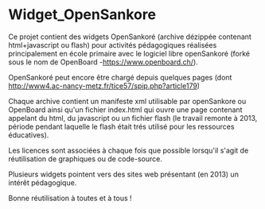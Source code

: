 # Widget_OpenSankore

Ce projet contient des widgets OpenSankoré (archive dézippée contenant html+javascript ou flash) pour activités pédagogiques réalisées principalement en école primaire avec le logiciel libre openSankoré (forké sous le nom de OpenBoard -https://www.openboard.ch/). 

OpenSankoré peut encore être chargé depuis quelques pages (dont http://www4.ac-nancy-metz.fr/tice57/spip.php?article179)

Chaque archive contient un manifeste xml utilisable par openSankore ou OpenBoard ainsi qu'un fichier index.html qui ouvre une page contenant appelant du html, du javascript ou un fichier flash (le travail remonte à 2013, période pendant laquelle le flash était trés utilisé pour les ressources éducatives).

Les licences sont associées à chaque fois que possible lorsqu'il s'agit de réutilisation de graphiques ou de code-source.

Plusieurs widgets pointent vers des sites web présentant (en 2013) un intérêt pédagogique.

Bonne réutilisation à toutes et à tous !
